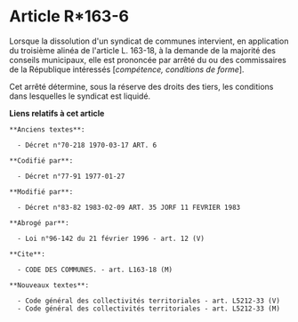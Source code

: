 # Article R*163-6

Lorsque la dissolution d'un syndicat de communes intervient, en application du troisième alinéa de l'article L. 163-18, à la
demande de la majorité des conseils municipaux, elle est prononcée par arrêté du ou des commissaires de la République
intéressés [*compétence, conditions de forme*].

Cet arrêté détermine, sous la réserve des droits des tiers, les conditions dans lesquelles le syndicat est liquidé.

**Liens relatifs à cet article**

	**Anciens textes**:

	  - Décret n°70-218 1970-03-17 ART. 6

	**Codifié par**:

	  - Décret n°77-91 1977-01-27

	**Modifié par**:

	  - Décret n°83-82 1983-02-09 ART. 35 JORF 11 FEVRIER 1983

	**Abrogé par**:

	  - Loi n°96-142 du 21 février 1996 - art. 12 (V)

	**Cite**:

	  - CODE DES COMMUNES. - art. L163-18 (M)

	**Nouveaux textes**:

	  - Code général des collectivités territoriales - art. L5212-33 (V)
	  - Code général des collectivités territoriales - art. L5212-33 (M)
